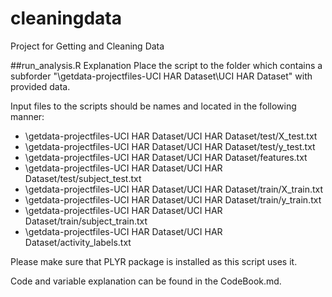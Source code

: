 cleaningdata
============

Project for Getting and Cleaning Data

##run_analysis.R Explanation
Place the script to the folder which contains a subforder "\getdata-projectfiles-UCI HAR Dataset\UCI HAR Dataset" with provided data.

Input files to the scripts should be names and located in the following manner:

* \getdata-projectfiles-UCI HAR Dataset/UCI HAR Dataset/test/X_test.txt
* \getdata-projectfiles-UCI HAR Dataset/UCI HAR Dataset/test/y_test.txt
* \getdata-projectfiles-UCI HAR Dataset/UCI HAR Dataset/features.txt
* \getdata-projectfiles-UCI HAR Dataset/UCI HAR Dataset/test/subject_test.txt
* \getdata-projectfiles-UCI HAR Dataset/UCI HAR Dataset/train/X_train.txt
* \getdata-projectfiles-UCI HAR Dataset/UCI HAR Dataset/train/y_train.txt
* \getdata-projectfiles-UCI HAR Dataset/UCI HAR Dataset/train/subject_train.txt
* \getdata-projectfiles-UCI HAR Dataset/UCI HAR Dataset/activity_labels.txt

Please make sure that PLYR package is installed as this script uses it.

Code and variable explanation can be found in the CodeBook.md. 

